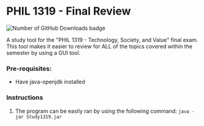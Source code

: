 # PHIL 1319 - Final Review

![Number of GitHub Downloads badge](https://img.shields.io/github/downloads/luisegarduno/PHIL1319-FinalReview/total?color=pink&label=GitHub%20Downloads)

A study tool for the "PHIL 1319 - Technology, Society, and Value" final exam. This tool makes it easier to review for ALL of the topics covered within the semester by using a GUI tool.

### Pre-requisites:

* Have java-openjdk installed


### Instructions

1. The program can be easily ran by using the following command: `java -jar Study1319.jar`


